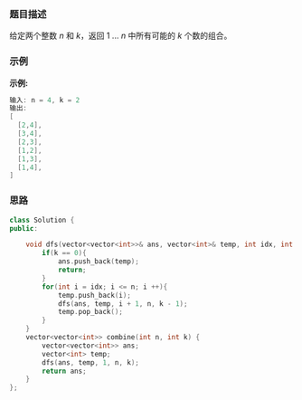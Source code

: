 

### 题目描述

给定两个整数 *n* 和 *k*，返回 1 ... *n* 中所有可能的 *k* 个数的组合。

### 示例

**示例:**

```C++
输入: n = 4, k = 2
输出:
[
  [2,4],
  [3,4],
  [2,3],
  [1,2],
  [1,3],
  [1,4],
]
```

### 思路

```C++
class Solution {
public:

    void dfs(vector<vector<int>>& ans, vector<int>& temp, int idx, int n, int k){
        if(k == 0){
            ans.push_back(temp);
            return;
        }
        for(int i = idx; i <= n; i ++){
            temp.push_back(i);
            dfs(ans, temp, i + 1, n, k - 1);
            temp.pop_back();
        }
    }
    vector<vector<int>> combine(int n, int k) {
        vector<vector<int>> ans;
        vector<int> temp;
        dfs(ans, temp, 1, n, k);
        return ans;
    }
};
```



